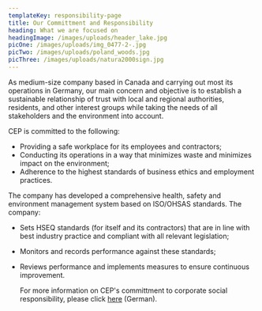 ```yaml
---
templateKey: responsibility-page
title: Our Committment and Responsibility
heading: What we are focused on
headingImage: /images/uploads/header_lake.jpg
picOne: /images/uploads/img_0477-2-.jpg
picTwo: /images/uploads/poland_woods.jpg
picThree: /images/uploads/natura2000sign.jpg
---
```


As medium-size company based in Canada and carrying out most its operations in Germany, our main concern and objective is to establish a sustainable relationship of trust with local and regional authorities, residents, and other interest groups while taking the needs of all stakeholders and the environment into account.

CEP is committed to the following:

- Providing a safe workplace for its employees and contractors;
- Conducting its operations in a way that minimizes waste and minimizes impact on the environment;
- Adherence to the highest standards of business ethics and employment practices.

The company has developed a comprehensive health, safety and environment management system based on ISO/OHSAS standards. The company:

- Sets HSEQ standards (for itself and its contractors) that are in line with best industry practice and compliant with all relevant legislation;
- Monitors and records performance against these standards;
- Reviews performance and implements measures to ensure continuous improvement.

  For more information on CEP's committment to corporate social responsibility, please click [here](https://www.cepetro.com/Verantwortung.html) (German).
